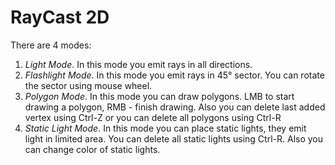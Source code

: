 # RayCast 2D
There are 4 modes:
1. _Light Mode_. In this mode you emit rays in all directions.
2. _Flashlight Mode_. In this mode you emit rays in 45&deg; sector. You can rotate the sector using mouse wheel.
3. _Polygon Mode_. In this mode you can draw polygons. LMB to start drawing a polygon, RMB - finish drawing. Also you can delete last added vertex using Ctrl-Z or you can delete all polygons using Ctrl-R
4. _Static Light Mode_. In this mode you can place static lights, they emit light in limited area. You can delete all static lights using Ctrl-R. Also you can change color of static lights.
